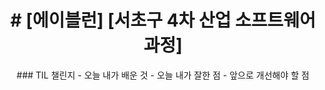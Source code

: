 <h1> <center> # [에이블런] [서초구 4차 산업 소프트웨어 과정] </center> </h1>

<center> ### TIL 챌린지 
<body>
- 오늘 내가 배운 것
- 오늘 내가 잘한 점
- 앞으로 개선해야 할 점
</body>
</center>
